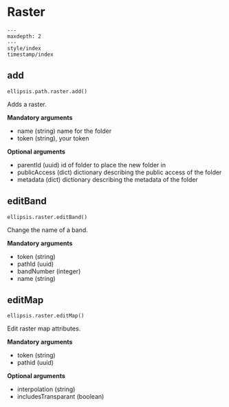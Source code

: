 # Raster

```{toctree}
---
maxdepth: 2
---
style/index
timestamp/index
```

## add

    ellipsis.path.raster.add()

Adds a raster.

**Mandatory arguments**

- name (string) name for the folder
- token (string), your token

**Optional arguments**

- parentId (uuid) id of folder to place the new folder in
- publicAccess (dict) dictionary describing the public access of the folder
- metadata (dict) dictionary describing the metadata of the folder


## editBand

    ellipsis.raster.editBand()

Change the name of a band.

**Mandatory arguments**

- token (string)
- pathId (uuid)
- bandNumber (integer)
- name (string)

## editMap

    ellipsis.raster.editMap()

Edit raster map attributes.

**Mandatory arguments**

- token (string)
- pathid (uuid)

**Optional arguments**

- interpolation (string)
- includesTransparant (boolean)
